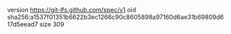 version https://git-lfs.github.com/spec/v1
oid sha256:a1537f01351b6622b3ec1266c90c8605898a97160d6ae31b69809d617d5eead7
size 309
